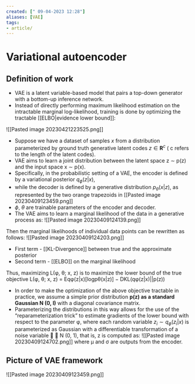 ```yaml
---
created: [" 09-04-2023 12:28"]
aliases: [VAE]
tags:
- article/
---
```


# Variational autoencoder

## Definition of work
- VAE is a latent variable-based model that pairs a top-down generator with a bottom-up inference network. 
- Instead of directly performing maximum likelihood estimation on the intractable marginal log-likelihood, training is done by optimizing the tractable [[ELBO|evidence lower bound]]:

![[Pasted image 20230421223525.png]]

- Suppose we have a dataset of samples $x$ from a distribution parameterized by ground truth generative latent codes $z \in \mathbf{R}^c$ ( c refers to the length of the latent codes). 
- VAE aims to learn a joint distribution between the latent space z ∼ p(z) and the input space x ∼ p(x). 
- Specifically, in the probabilistic setting of a VAE, the encoder is defined by a variational posterior $q_{\phi}(z|x)$, 
- while the decoder is defined by a generative distribution $p_{\theta}(x|z)$, as represented by the two orange trapezoids in [[Pasted image 20230409123459.png]]
- $\phi$, $\theta$ are trainable parameters of the encoder and decoder. 
- The VAE aims to learn a marginal likelihood of the data in a generative process as: 
	![[Pasted image 20230409124139.png]]
	
Then the marginal likelihoods of individual data points can be rewritten as follows:
![[Pasted image 20230409124203.png]]

* First term - [[KL-Divergence]] between true and the approximate posterior
* Second term - [[ELBO]] on the marginal likelihood

Thus, maximizing L(φ, θ; x, z) is to maximize the lower bound of the true objective L(φ, θ; x, z) = Eqφ(z|x)[logpθ(x|z)] − DKL(qφ(z|x)||p(z))

- In order to make the optimization of the above objective tractable in practice, we assume a simple prior distribution **p(z) as a standard Gaussian N (0, I)** with a diagonal covariance matrix. 
- Parameterizing the distributions in this way allows for the use of the “reparameterization trick” to estimate gradients of the lower bound with respect to the parameter φ, where each random variable $z_i \sim q_{\phi}(z_i|x)$ is parameterized as Gaussian with a differentiable transformation of a noise variable  ∼ N (0, 1), that is, z is computed as:
		![[Pasted image 20230409124702.png]]
where μ and σ are outputs from the encoder.

## Picture of VAE framework
![[Pasted image 20230409123459.png]]